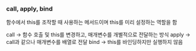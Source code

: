 ### call, apply, bind

함수에서 this를 조작할 때 사용하는 메서드이며 this를 미리 설정하는 역할을 함

call -> 함수 호출 및 this를 변경하고, 매개변수를 개별적으로 전달하는 방식
apply -> call과 같으나 매개변수를 배열로 전달
bind -> this를 바인딩하지만 실행하지 않음